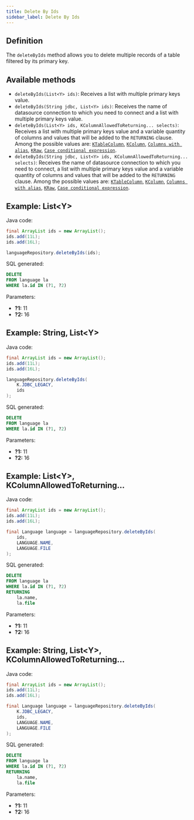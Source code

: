 ```yaml
---
title: Delete By Ids
sidebar_label: Delete By Ids
---
```


## Definition

The `deleteByIds` method allows you to delete multiple records of a table filtered by its primary key.

## Available methods

- `deleteByIds(List<Y> ids)`: Receives a list with multiple primary keys value.
- `deleteByIds(String jdbc, List<Y> ids)`: Receives the name of datasource connection to which you need to connect and a list with multiple primary keys value.
- `deleteByIds(List<Y> ids, KColumnAllowedToReturning... selects)`: Receives a list with multiple primary keys value and a variable quantity of columns and values that will be added to the `RETURNING` clause. Among the possible values are: [`KTableColumn`](/docs/misc/select-list-values#1-ktablecolumn), [`KColumn`](/docs/misc/select-list-values#2-kcolumn), [`Columns with alias`](/docs/misc/select-list-values#6-columns-with-alias), [`KRaw`](/docs/misc/select-list-values#7-kraw), [`Case conditional expression`](/docs/misc/select-list-values#8-case-conditional-expression).
- `deleteByIds(String jdbc, List<Y> ids, KColumnAllowedToReturning... selects)`: Receives the name of datasource connection to which you need to connect, a list with multiple primary keys value and a variable quantity of columns and values that will be added to the `RETURNING` clause. Among the possible values are: [`KTableColumn`](/docs/misc/select-list-values#1-ktablecolumn), [`KColumn`](/docs/misc/select-list-values#2-kcolumn), [`Columns with alias`](/docs/misc/select-list-values#6-columns-with-alias), [`KRaw`](/docs/misc/select-list-values#7-kraw), [`Case conditional expression`](/docs/misc/select-list-values#8-case-conditional-expression).

## Example: List&lt;Y&gt;

Java code:

```java
final ArrayList ids = new ArrayList();
ids.add(11L);
ids.add(16L);

languageRepository.deleteByIds(ids);
```

SQL generated:

```sql
DELETE
FROM language la
WHERE la.id IN (?1, ?2)
```

Parameters:

- **?1:** 11
- **?2:** 16

## Example: String, List&lt;Y&gt;

Java code:

```java
final ArrayList ids = new ArrayList();
ids.add(11L);
ids.add(16L);

languageRepository.deleteByIds(
    K.JDBC_LEGACY,
    ids
);
```

SQL generated:

```sql
DELETE
FROM language la
WHERE la.id IN (?1, ?2)
```

Parameters:

- **?1:** 11
- **?2:** 16

## Example: List&lt;Y&gt;, KColumnAllowedToReturning...

Java code:

```java
final ArrayList ids = new ArrayList();
ids.add(11L);
ids.add(16L);

final Language language = languageRepository.deleteByIds(
    ids,
    LANGUAGE.NAME,
    LANGUAGE.FILE
);
```

SQL generated:

```sql
DELETE
FROM language la
WHERE la.id IN (?1, ?2)
RETURNING
    la.name,
    la.file
```

Parameters:

- **?1:** 11
- **?2:** 16

## Example: String, List&lt;Y&gt;, KColumnAllowedToReturning...

Java code:

```java
final ArrayList ids = new ArrayList();
ids.add(11L);
ids.add(16L);

final Language language = languageRepository.deleteByIds(
    K.JDBC_LEGACY,
    ids,
    LANGUAGE.NAME,
    LANGUAGE.FILE
);
```

SQL generated:

```sql
DELETE
FROM language la
WHERE la.id IN (?1, ?2)
RETURNING
    la.name,
    la.file
```

Parameters:

- **?1:** 11
- **?2:** 16